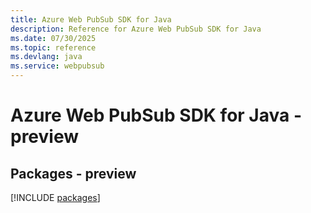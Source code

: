 ```yaml
---
title: Azure Web PubSub SDK for Java
description: Reference for Azure Web PubSub SDK for Java
ms.date: 07/30/2025
ms.topic: reference
ms.devlang: java
ms.service: webpubsub
---
```

# Azure Web PubSub SDK for Java - preview
## Packages - preview
[!INCLUDE [packages](web-pubsub-index.md)]